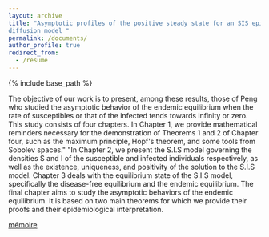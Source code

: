 ```yaml
---
layout: archive
title: "Asymptotic profiles of the positive steady state for an SIS epidemic 
diffusion model "
permalink: /documents/
author_profile: true
redirect_from:
  - /resume
---
```


{% include base_path %}

The objective of our work is to present, among these results, those of Peng  who studied the asymptotic behavior of the endemic equilibrium when the rate of susceptibles or that of the infected tends towards infinity or zero. This study consists of four chapters. In Chapter 1, we provide mathematical reminders necessary for the demonstration of Theorems 1 and 2 of Chapter four, such as the maximum principle, Hopf's theorem, and some tools from Sobolev spaces."
"In Chapter 2, we present the S.I.S model governing the densities S and I of the susceptible and infected individuals respectively, as well as the existence, uniqueness, and positivity of the solution to the S.I.S model.
Chapter 3 deals with the equilibrium state of the S.I.S model, specifically the disease-free equilibrium and the endemic equilibrium.
The final chapter aims to study the asymptotic behaviors of the endemic equilibrium. It is based on two main theorems for which we provide their proofs and their epidemiological interpretation.

<a href="file:///C:/Users/Utilisateur/OneDrive/Bureau/mémoire.pdf" target="_blank">mémoire</a>



